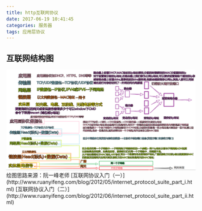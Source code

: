 ```yaml
---
title: http互联网协议
date: 2017-06-19 10:41:45
categories: 服务器
tags: 应用层协议
---
```

## 互联网结构图
<img src="/images/http-1.png" alt="互联网协议" title="互联网协议">
绘图思路来源：阮一峰老师
[互联网协议入门（一）](http://www.ruanyifeng.com/blog/2012/05/internet_protocol_suite_part_i.html)
[互联网协议入门（二）](http://www.ruanyifeng.com/blog/2012/06/internet_protocol_suite_part_ii.html)
